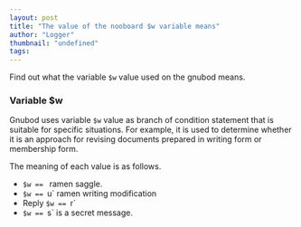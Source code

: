```yaml
---
layout: post
title: "The value of the nooboard $w variable means"
author: "Logger"
thumbnail: "undefined"
tags: 
---
```



Find out what the variable `$w` value used on the gnubod means.

### Variable $w

Gnubod uses variable `$w` value as branch of condition statement that is suitable for specific situations. For example, it is used to determine whether it is an approach for revising documents prepared in writing form or membership form.

The meaning of each value is as follows.

- ``$w == `` ramen saggle.
- `$w == `u` ramen writing modification
- Reply `$w == `r`
- `$w == `s` is a secret message.